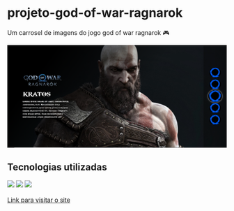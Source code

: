<h1 style="font-weight: bold;">projeto-god-of-war-ragnarok</h1>
<p>Um carrosel de imagens do jogo god of war ragnarok 🎮</p>
<img src="./src/imagens/captura de tela.PNG" alt="imagem do site">
<h2>Tecnologias utilizadas</h2>
<div>
    <img src="https://img.shields.io/badge/HTML5-E34F26?style=for-the-badge&logo=html5&logoColor=white">
    <img src="https://img.shields.io/badge/CSS3-1572B6?style=for-the-badge&logo=css3&logoColor=white">
    <img src="https://img.shields.io/badge/JavaScript-F7DF1E?style=for-the-badge&logo=javascript&logoColor=black">
</div> <br>
<a target="_blank" href="https://joaovitor2004.github.io/projeto-god-of-war-ragnarok/">Link para visitar o site</a>
